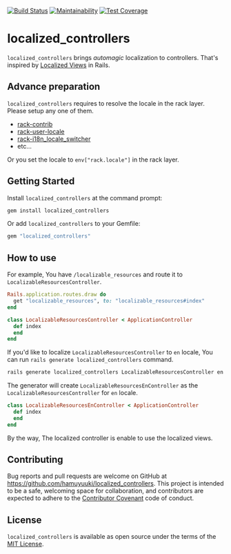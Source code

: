 [![Build Status](https://travis-ci.com/hamuyuuki/localized_controllers.svg?branch=master)](https://travis-ci.com/hamuyuuki/localized_controllers)
[![Maintainability](https://api.codeclimate.com/v1/badges/22ce36bcfc386745e3b1/maintainability)](https://codeclimate.com/github/hamuyuuki/localized_controllers/maintainability)
[![Test Coverage](https://api.codeclimate.com/v1/badges/22ce36bcfc386745e3b1/test_coverage)](https://codeclimate.com/github/hamuyuuki/localized_controllers/test_coverage)

# localized_controllers
`localized_controllers` brings _automagic_ localization to controllers. That's inspired by [Localized Views](https://guides.rubyonrails.org/i18n.html#localized-views) in Rails.

## Advance preparation
`localized_controllers` requires to resolve the locale in the rack layer. Please setup any one of them.

- [rack-contrib](https://github.com/rack/rack-contrib)
- [rack-user-locale](https://github.com/schinery/rack-user-locale)
- [rack-i18n_locale_switcher](https://github.com/christoph-buente/rack-i18n_locale_switcher)
- etc...

Or you set the locale to `env["rack.locale"]` in the rack layer.

## Getting Started
Install `localized_controllers` at the command prompt:
```sh
gem install localized_controllers
```

Or add `localized_controllers` to your Gemfile:
```ruby
gem "localized_controllers"
```

## How to use
For example, You have `/localizable_resources` and route it to `LocalizableResourcesController`.

```rb
Rails.application.routes.draw do
  get "localizable_resources", to: "localizable_resources#index"
end
```

```rb
class LocalizableResourcesController < ApplicationController
  def index
  end
end
```

If you'd like to localize `LocalizableResourcesController` to `en` locale, You can run `rails generate localized_controllers` command.

```sh
rails generate localized_controllers LocalizableResourcesController en
```

The generator will create `LocalizableResourcesEnController` as the `LocalizableResourcesController` for `en` locale.

```rb
class LocalizableResourcesEnController < ApplicationController
  def index
  end
end
```

By the way, The localized controller is enable to use the localized views.

## Contributing
Bug reports and pull requests are welcome on GitHub at https://github.com/hamuyuuki/localized_controllers. This project is intended to be a safe, welcoming space for collaboration, and contributors are expected to adhere to the [Contributor Covenant](http://contributor-covenant.org) code of conduct.

## License
`localized_controllers` is available as open source under the terms of the [MIT License](https://opensource.org/licenses/MIT).
